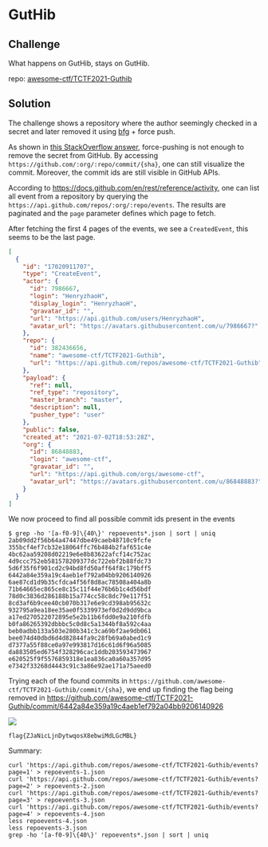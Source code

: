 # GutHib

## Challenge

What happens on GutHib, stays on GutHib.

repo: [awesome-ctf/TCTF2021-Guthib](https://github.com/awesome-ctf/TCTF2021-Guthib)


## Solution

The challenge shows a repository where the author seemingly checked in a secret and later removed it using [bfg](https://rtyley.github.io/bfg-repo-cleaner/) + force push.

As shown in [this StackOverflow answer](https://stackoverflow.com/questions/872565/remove-sensitive-files-and-their-commits-from-git-history/32840254#32840254), force-pushing is not enough to remove the secret from GitHub. By accessing `https://github.com/:org/:repo/commit/{sha}`, one can still visualize the commit. Moreover, the commit ids are still visible in GitHub APIs.

According to https://docs.github.com/en/rest/reference/activity, one can list all event from a repository by querying the `https://api.github.com/repos/:org/:repo/events`. The results are paginated and the `page` parameter defines which page to fetch.

After fetching the first 4 pages of the events, we see a `CreatedEvent`, this seems to be the last page.

```json
[
  {
    "id": "17020911707",
    "type": "CreateEvent",
    "actor": {
      "id": 7986667,
      "login": "HenryzhaoH",
      "display_login": "HenryzhaoH",
      "gravatar_id": "",
      "url": "https://api.github.com/users/HenryzhaoH",
      "avatar_url": "https://avatars.githubusercontent.com/u/7986667?"
    },
    "repo": {
      "id": 382436656,
      "name": "awesome-ctf/TCTF2021-Guthib",
      "url": "https://api.github.com/repos/awesome-ctf/TCTF2021-Guthib"
    },
    "payload": {
      "ref": null,
      "ref_type": "repository",
      "master_branch": "master",
      "description": null,
      "pusher_type": "user"
    },
    "public": false,
    "created_at": "2021-07-02T18:53:28Z",
    "org": {
      "id": 86848883,
      "login": "awesome-ctf",
      "gravatar_id": "",
      "url": "https://api.github.com/orgs/awesome-ctf",
      "avatar_url": "https://avatars.githubusercontent.com/u/86848883?"
    }
  }
]
```

We now proceed to find all possible commit ids present in the events

```
$ grep -ho '[a-f0-9]\{40\}' repoevents*.json | sort | uniq
2ab09dd2f56b64a47447dbe49caeb48710c9fcfe
355bcf4ef7cb32e18064ffc76b484b2faf651c4e
4bc62aa59208d02219e6e8b83622afcf14c752ac
4d9ccc752eb581578209377dc722ebf2b88fdc73
5d6f35f6f901cd2c94bd8fd50aff64f8c179bff5
6442a84e359a19c4aeb1ef792a04bb9206140926
6ae87cd1d9b35cfdca4f56f8d8ac78508a404a8b
71b64665ec865ce8c15c11f44e76b6b1c4d56bdf
78d0c3836d286188b15a774cc58c8dc79e117f51
8cd3af6b9cee40cb070b317e6e9cd398ab95632c
932795a9ea18ee35ae0f5339973ef0d2d9dd9bca
a17ed270522072895e5e2b11b6fdd0e9a210fdfb
b0fa86265392dbbbc5c0d8c5a1344bf8a592c4aa
beb0adbb133a503e280b341c3ca69bf2ae9db061
bee074d40dbd6d4d82844fa9c28fb69a0abed1c9
d7377a55f88ce0a97e993817d16c61d6f96a5085
da883505ed6754f328296cac1ddb203593473967
e620525f9f5576859318e1ea836ca0a60a357d95
e7342f33268d4443c91c3a86e92ae171a75aeed0
```

Trying each of the found commits in `https://github.com/awesome-ctf/TCTF2021-Guthib/commit/{sha}`, we end up finding the flag being removed in https://github.com/awesome-ctf/TCTF2021-Guthib/commit/6442a84e359a19c4aeb1ef792a04bb9206140926

![](https://i.imgur.com/NhuwBJ1.png)

`flag{ZJaNicLjnDytwqosX8ebwiMdLGcMBL}`

Summary:

```
curl 'https://api.github.com/repos/awesome-ctf/TCTF2021-Guthib/events?page=1' > repoevents-1.json
curl 'https://api.github.com/repos/awesome-ctf/TCTF2021-Guthib/events?page=2' > repoevents-2.json
curl 'https://api.github.com/repos/awesome-ctf/TCTF2021-Guthib/events?page=3' > repoevents-3.json
curl 'https://api.github.com/repos/awesome-ctf/TCTF2021-Guthib/events?page=4' > repoevents-4.json
less repoevents-4.json
less repoevents-3.json
grep -ho '[a-f0-9]\{40\}' repoevents*.json | sort | uniq
```
